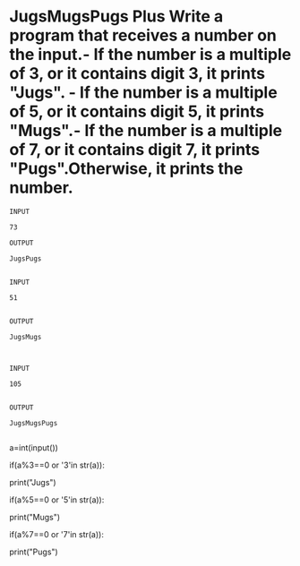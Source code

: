 # JugsMugsPugs Plus Write a program that receives a number on the input.- If the number is a multiple of 3, or it contains digit 3, it prints "Jugs". - If the number is a multiple of 5, or it contains digit 5, it prints "Mugs".- If the number is a multiple of 7, or it contains digit 7, it prints "Pugs".Otherwise, it prints the number.

~~~
INPUT 

73 

OUTPUT

JugsPugs


INPUT 

51  


OUTPUT

JugsMugs



INPUT 

105


OUTPUT 

JugsMugsPugs


~~~

a=int(input())

if(a%3==0 or '3'in str(a)):

  print("Jugs")
  
if(a%5==0 or '5'in str(a)):

  print("Mugs")
  
if(a%7==0 or '7'in str(a)):

  print("Pugs")
